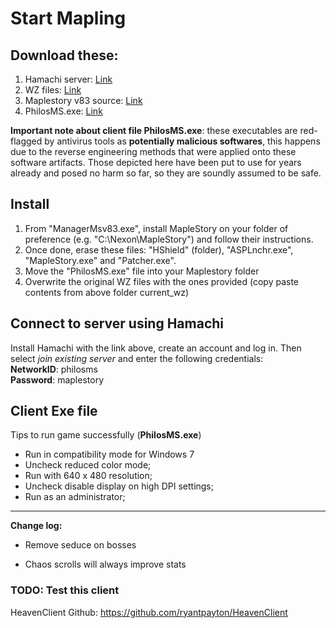 # Start Mapling

## Download these:
1. Hamachi server: [Link](https://hamachi.en.softonic.com/) <br>
2. WZ files: [Link](https://drive.google.com/file/d/1SIbRHmtV-kBfbZ4eEhbnspiNgWAMd1O7/view?usp=sharing) <br>
3. Maplestory v83 source: [Link](https://drive.google.com/open?id=1wWreM_AfdDEne6cBCdOL93YLJ2SMVWPC) <br>
4. PhilosMS.exe: [Link](https://gofile.io/?c=qI0ykL) <br>

**Important note about client file PhilosMS.exe**: these executables are red-flagged by antivirus tools as __potentially malicious softwares__, this happens due to the reverse engineering methods that were applied onto these software artifacts. Those depicted here have been put to use for years already and posed no harm so far, so they are soundly assumed to be safe.

## Install
1. From "ManagerMsv83.exe", install MapleStory on your folder of preference (e.g. "C:\Nexon\MapleStory") and follow their instructions.
2. Once done, erase these files: "HShield" (folder), "ASPLnchr.exe", "MapleStory.exe" and "Patcher.exe".
3. Move the "PhilosMS.exe" file into your Maplestory folder
4. Overwrite the original WZ files with the ones provided (copy paste contents from above folder current_wz)

## Connect to server using Hamachi
Install Hamachi with the link above, create an account and log in. Then select *join existing server* and enter the following credentials: <br>
**NetworkID**: philosms <br>
**Password**: maplestory

## Client Exe file 
Tips to run game successfully (**PhilosMS.exe**)
- Run in compatibility mode for Windows 7
- Uncheck reduced color mode;
- Run with 640 x 480 resolution;
- Uncheck disable display on high DPI settings;
- Run as an administrator;

---
**Change log:**

  * Remove seduce on bosses

  * Chaos scrolls will always improve stats

### TODO: Test this client 

HeavenClient Github: https://github.com/ryantpayton/HeavenClient

